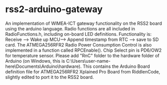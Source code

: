 # rss2-arduino-gateway
An implementation of WIMEA-ICT gateway functionality on the RSS2 board using the arduino language.
Radio functions are all included in RadioFunctions.h, including on-board LED definitions.
Functionality is: Receive --> Wake up MCU--> Append timestamp from RTC --> save to SD card.
The ATMEGA256RFR2 Radio Power Consumption Control is also implemented in a function called RPCEnable().
Chip Select pin is PD6/OW2 for temperature sensor.
Please add "RnC" folder  to the hardware folder of Arduino (on Windows, this is C:\Users\user-name-here\Documents\Arduino\hardware). This contains the Arduino Board definition file for ATMEGA256RFR2 Xplained Pro Board from RiddlenCode, slightly edited to port it to the RSS2 board.
